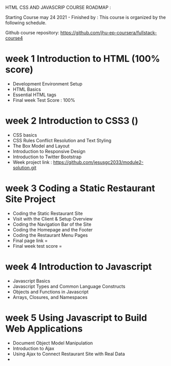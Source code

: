 HTML CSS AND JAVASCRIP COURSE ROADMAP :

Starting Course may 24 2021 - Finished by : 
This course is organized by the following schedule.

Github course repository: https://github.com/jhu-ep-coursera/fullstack-course4

# week 1  Introduction to HTML  (100% score)

 - Development Environment Setup 
 - HTML Basics  
 - Essential HTML tags 
 - Final week Test Score : 100%
  
# week 2 Introduction to CSS3 ()

 - CSS basics 
 - CSS Rules Conflict Resolution and Text Styling
 - The Box Model and Layout
 - Introduction to Responsive Design
 - Introduction to Twitter Bootstrap
 - Week project link : https://github.com/jesusgc2033/module2-solution.git

# week 3 Coding a Static Restaurant Site Project

 - Coding the Static Restaurant Site
 - Visit with the Client & Setup Overview
 - Coding the Navigation Bar of the Site
 - Coding the Homepage and the Footer
 - Coding the Restaurant Menu Pages
 - Final page link =
 - Final week test score =
 
 
# week 4 Introduction to Javascript

 - Javascript Basics
 - Javascript Types and Common Language Constructs
 - Objects and Functions in Javascript
 - Arrays, Closures, and Namespaces
 
 
 
# week 5 Using Javascript to Build Web Applications

 - Document Object Model Manipulation
 - Introduction to Ajax
 - Using Ajax to Connect Restaurant Site with Real Data
 -  
 
 
